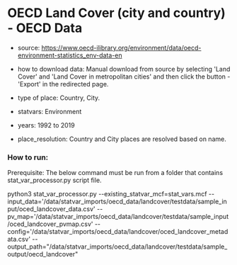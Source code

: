 # OECD Land Cover (city and country) - OECD Data

- source: https://www.oecd-ilibrary.org/environment/data/oecd-environment-statistics_env-data-en

- how to download data: Manual download from source by selecting 'Land Cover' and 'Land Cover in metropolitan cities' and then click the button - 'Export' in the redirected page.

- type of place: Country, City.

- statvars: Environment

- years: 1992 to 2019
- place_resolution: Country and City places are resolved based on name.

### How to run:

Prerequisite: The below command must be run from a folder that contains stat_var_processor.py script file.

python3 stat_var_processor.py --existing_statvar_mcf=stat_vars.mcf --input_data='/data/statvar_imports/oecd_data/landcover/testdata/sample_input/oced_landcover_data.csv' --pv_map='/data/statvar_imports/oecd_data/landcover/testdata/sample_input/oced_landcover_pvmap.csv' --config='/data/statvar_imports/oecd_data/landcover/oced_landcover_metadata.csv' --output_path="/data/statvar_imports/oecd_data/landcover/testdata/sample_output/oecd_landcover"



 

